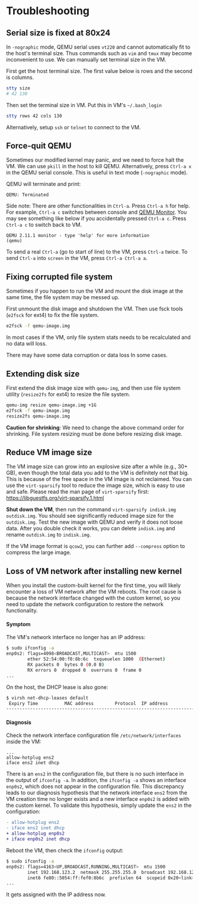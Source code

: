 # Troubleshooting

## Serial size is fixed at 80x24

In `-nographic` mode, QEMU serial uses `vt220` and cannot automatically fit to the host's terminal size. Thus commands such as `vim` and `tmux` may become inconvenient to use. We can manually set terminal size in the VM.

First get the host terminal size. The first value below is rows and the second is columns.

```bash
stty size
# 42 130
```

Then set the terminal size in VM. Put this in VM's `~/.bash_login`

```bash
stty rows 42 cols 130
```

Alternatively, setup `ssh` or `telnet` to connect to the VM.

## Force-quit QEMU

Sometimes our modified kernel may panic, and we need to force halt the VM. We can use `pkill` in the host to kill QEMU. Alternatively, press `Ctrl-a x` in the QEMU serial console. This is useful in text mode (`-nographic` mode).

QEMU will terminate and print:

```
QEMU: Terminated
```

Side note: There are other functionalities in `Ctrl-a`. Press `Ctrl-a h` for help. For example, `Ctrl-a c` switches between console and [QEMU Monitor](https://qemu-project.gitlab.io/qemu/system/monitor.html). You may see something like below if you accidentally pressed `Ctrl-a c`. Press `Ctrl-a c` to switch back to VM.

```
QEMU 2.11.1 monitor - type 'help' for more information
(qemu)
```

To send a real `Ctrl-a` (go to start of line) to the VM, press `Ctrl-a` twice. To send `Ctrl-a` into `screen` in the VM, press `Ctrl-a Ctrl-a a`.

## Fixing corrupted file system

Sometimes if you happen to run the VM and mount the disk image at the same time, the file system may be messed up.

First unmount the disk image and shutdown the VM. Then use fsck tools (`e2fsck` for ext4) to fix the file system.

```bash
e2fsck -f qemu-image.img
```

In most cases if the VM, only file system stats needs to be recalculated and no data will loss. 

There may have some data corruption or data loss In some cases.

## Extending disk size

First extend the disk image size with `qemu-img`, and then use file system utility (`resize2fs` for ext4) to resize the file system.

```bash
qemu-img resize qemu-image.img +1G
e2fsck -f qemu-image.img
resize2fs qemu-image.img
```

**Caution for shrinking**: We need to change the above command order for shrinking. File system resizing must be done before resizing disk image.

## Reduce VM image size

The VM image size can grow into an explosive size after a while (e.g., 30+ GB), even though the total data you add to the VM is definitely not that big. This is because of the free space in the VM image is not reclaimed. You can use the `virt-sparsify` tool to reduce the image size, which is easy to use and safe. Please read the man page of `virt-sparsify` first: https://libguestfs.org/virt-sparsify.1.html

**Shut down the VM**, then run the command `virt-sparsify indisk.img outdisk.img`. You should see significantly reduced image size for the `outdisk.img`. Test the new image with QEMU and verify it does not loose data. After you double check it works, you can delete `indisk.img` and rename `outdisk.img` to `indisk.img`.

If the VM image format is `qcow2`, you can further add `--compress` option to compress the large image. 







## Loss of VM network after installing new kernel

When you install the custom-built kernel for the first time, you will likely encounter a loss of VM network after the VM reboots. The root cause is because the network interface changed with the custom kernel, so you need to update the network configuration to restore the network functionality.

#### Symptom

The VM's network interface no longer has an IP address: 

```bash
$ sudo ifconfig -a
enp0s2: flags=4098<BROADCAST,MULTICAST>  mtu 1500
        ether 52:54:00:f0:8b:6c  txqueuelen 1000  (Ethernet)
        RX packets 0  bytes 0 (0.0 B)
        RX errors 0  dropped 0  overruns 0  frame 0
...
```

On the host, the DHCP lease is also gone:

```bash
$ virsh net-dhcp-leases default
 Expiry Time          MAC address        Protocol  IP address                Hostname        Client ID or DUID
-------------------------------------------------------------------------------------------------------------------
```

#### Diagnosis

Check the network interface configuration file `/etc/network/interfaces` inside the VM:

```
...
allow-hotplug ens2
iface ens2 inet dhcp
```

There is an `ens2` in the configuration file, but there is no such interface in the output of `ifconfig -a`. In addition, the `ifconfig -a` shows an interface `enp0s2`, which does not appear in the configuration file. This discrepancy leads to our diagnosis hypothesis that the network interface `ens2` from the VM creation time no longer exists and a new interface `enp0s2` is added with the custom kernel. To validate this hypothesis, simply update the `ens2` in the configuration:

```diff
- allow-hotplug ens2
- iface ens2 inet dhcp
+ allow-hotplug enp0s2
+ iface enp0s2 inet dhcp
```

Reboot the VM, then check the `ifconfig` output:

```bash
$ sudo ifconfig -a
enp0s2: flags=4163<UP,BROADCAST,RUNNING,MULTICAST>  mtu 1500
        inet 192.168.123.2  netmask 255.255.255.0  broadcast 192.168.123.255
        inet6 fe80::5054:ff:fef0:8b6c  prefixlen 64  scopeid 0x20<link>
...
```

It gets assigned with the IP address now.


